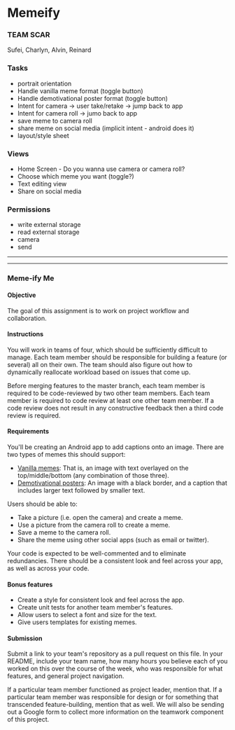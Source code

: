 # Memeify

### TEAM SCAR
Sufei, Charlyn, Alvin, Reinard


### Tasks
* portrait orientation
* Handle vanilla meme format (toggle button)
* Handle demotivational poster format (toggle button)
* Intent for camera -> user take/retake -> jump back to app
* Intent for camera roll -> jumo back to app
* save meme to camera roll
* share meme on social media (implicit intent - android does it)
* layout/style sheet

### Views
* Home Screen - Do you wanna use camera or camera roll? 
* Choose which meme you want (toggle?)
* Text editing view 
* Share on social media

### Permissions
* write external storage
* read external storage
* camera
* send

---
---

### Meme-ify Me

#### Objective

The goal of this assignment is to work on project workflow and collaboration.

#### Instructions

You will work in teams of four, which should be sufficiently difficult to manage.
Each team member should be responsible for building a feature (or several) all on their own. The team should also
figure out how to dynamically reallocate workload based on issues that come up.

Before merging features to the master branch, each team member is required to be code-reviewed by two other team
members. Each team member is required to code review at least one other team member. If a code review does not result
in any constructive feedback then a third code review is required.

#### Requirements

You'll be creating an Android app to add captions onto an image. There are two types of memes this should support:
* [Vanilla memes](http://www.quickmeme.com/img/21/21c71509584aaf9f6576b8aeb80ad0d5afa6114e6da2c79e3b0d1808c948b6e7.jpg): That is, an image with text overlayed on the top/middle/bottom (any combination of those three).
* [Demotivational posters](http://www.marcofolio.net/images/stories/fun/imagedump/demotivational_posters/simplicity.jpg): An image with a black border, and a caption that includes larger text followed by
smaller text.

Users should be able to:
* Take a picture (i.e. open the camera) and create a meme.
* Use a picture from the camera roll to create a meme.
* Save a meme to the camera roll.
* Share the meme using other social apps (such as email or twitter).

Your code is expected to be well-commented and to eliminate redundancies. There should be a consistent look
and feel across your app, as well as across your code.

#### Bonus features

* Create a style for consistent look and feel across the app.
* Create unit tests for another team member's features.
* Allow users to select a font and size for the text.
* Give users templates for existing memes.

#### Submission

Submit a link to your team's repository as a pull request on this file. In your README, include your team name,
how many hours you believe each of you worked on this over the course of the week, who was responsible for what
features, and general project navigation.

If a particular team member functioned as project leader, mention that. If a particular team member was responsible
for design or for something that transcended feature-building, mention that as well. We will also be sending out a
Google form to collect more information on the teamwork component of this project.
